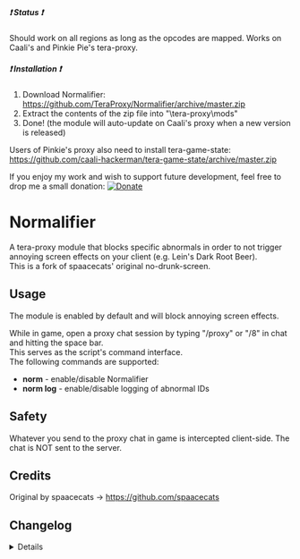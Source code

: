 ##### :heavy_exclamation_mark: Status :heavy_exclamation_mark:
Should work on all regions as long as the opcodes are mapped. Works on Caali's and Pinkie Pie's tera-proxy.

##### :heavy_exclamation_mark: Installation :heavy_exclamation_mark:
1) Download Normalifier: https://github.com/TeraProxy/Normalifier/archive/master.zip
2) Extract the contents of the zip file into "\tera-proxy\mods\"
3) Done! (the module will auto-update on Caali's proxy when a new version is released)
  
Users of Pinkie's proxy also need to install tera-game-state: https://github.com/caali-hackerman/tera-game-state/archive/master.zip  
  
If you enjoy my work and wish to support future development, feel free to drop me a small donation: [![Donate](https://www.paypalobjects.com/webstatic/en_US/i/buttons/PP_logo_h_100x26.png)](https://www.paypal.com/cgi-bin/webscr?cmd=_donations&business=A3KBZUCSEQ5RJ)

# Normalifier
A tera-proxy module that blocks specific abnormals in order to not trigger annoying screen effects on your client (e.g. Lein's Dark Root Beer).  
This is a fork of spaacecats' original no-drunk-screen.  

## Usage
The module is enabled by default and will block annoying screen effects.  
  
While in game, open a proxy chat session by typing "/proxy" or "/8" in chat and hitting the space bar.  
This serves as the script's command interface.  
The following commands are supported:  
  
* **norm** - enable/disable Normalifier
* **norm log** - enable/disable logging of abnormal IDs

## Safety
Whatever you send to the proxy chat in game is intercepted client-side. The chat is NOT sent to the server.  

## Credits
Original by spaacecats -> https://github.com/spaacecats

## Changelog
<details>

### 1.0.0
* [*] Updated abnormal IDs
* [+] Added commands to disable the module and log abnormal IDs

</details>